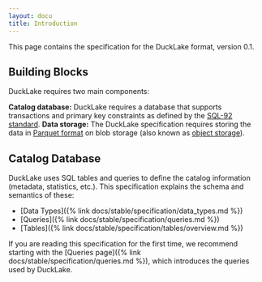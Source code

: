 ```yaml
---
layout: docu
title: Introduction
---
```


This page contains the specification for the DuckLake format, version 0.1.

## Building Blocks

DuckLake requires two main components:

**Catalog database:** DuckLake requires a database that supports transactions and primary key constraints as defined by the [SQL-92 standard](https://en.wikipedia.org/wiki/SQL-92).
**Data storage:** The DuckLake specification requires storing the data in [Parquet format](https://parquet.apache.org/docs/file-format/) on blob storage (also known as [object storage](https://en.wikipedia.org/wiki/Object_storage)).

## Catalog Database

DuckLake uses SQL tables and queries to define the catalog information (metadata, statistics, etc.).
This specification explains the schema and semantics of these:

* [Data Types]({% link docs/stable/specification/data_types.md %})
* [Queries]({% link docs/stable/specification/queries.md %})
* [Tables]({% link docs/stable/specification/tables/overview.md %})

If you are reading this specification for the first time,
we recommend starting with the [Queries page]({% link docs/stable/specification/queries.md %}),
which introduces the queries used by DuckLake.
